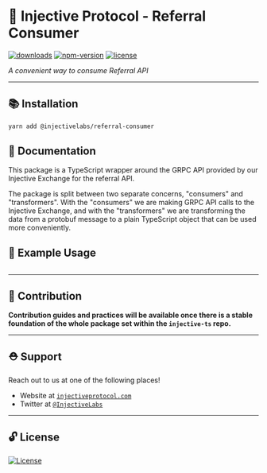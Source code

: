 # 🌟 Injective Protocol - Referral Consumer

[![downloads](https://img.shields.io/npm/dm/@injectivelabs/referral-consumer.svg)](https://www.npmjs.com/package/@injectivelabs/referral-consumer)
[![npm-version](https://img.shields.io/npm/v/@injectivelabs/referral-consumer.svg)](https://www.npmjs.com/package/@injectivelabs/referral-consumer)
[![license](https://img.shields.io/npm/l/express.svg)]()

_A convenient way to consume Referral API_

---

## 📚 Installation

```bash
yarn add @injectivelabs/referral-consumer
```

## 📖 Documentation

This package is a TypeScript wrapper around the GRPC API provided by our Injective Exchange for the referral API.

The package is split between two separate concerns, "consumers" and "transformers". With the "consumers" we are making GRPC API calls to the Injective Exchange, and with the "transformers" we are transforming the data from a protobuf message to a plain TypeScript object that can be used more conveniently.

## 📖 Example Usage

```ts

```

---

## 📜 Contribution

**Contribution guides and practices will be available once there is a stable foundation of the whole package set within the `injective-ts` repo.**

---

## ⛑ Support

Reach out to us at one of the following places!

- Website at <a href="https://injectiveprotocol.com" target="_blank">`injectiveprotocol.com`</a>
- Twitter at <a href="https://twitter.com/InjectiveLabs" target="_blank">`@InjectiveLabs`</a>

---

## 🔓 License

[![License](https://img.shields.io/:license-mit-blue.svg?style=flat-square)](https://badges.mit-license.org)
